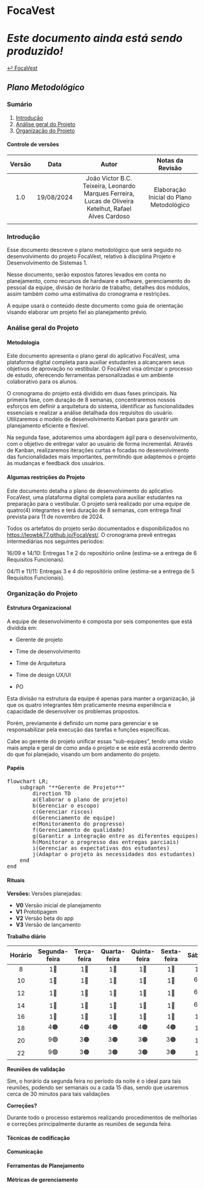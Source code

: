 # FocaVest

# _Este documento ainda está sendo produzido!_

[↩ FocaVest](https://leowbk77.github.io/FocaVest/)

## _Plano Metodológico_

### Sumário

1. [Introdução](#introdução)
2. [Análise geral do Projeto](#análise-geral-do-projeto)
3. [Organização do Projeto](#organização-do-projeto)

#### Controle de versões

|Versão|Data|Autor|Notas da Revisão|
|:---:|:---:|:---:|:---:|
|1.0|19/08/2024|João Victor B.C. Teixeira, Leonardo Marques Ferreira, Lucas de Oliveira Ketelhut, Rafael Alves Cardoso|Elaboração Inicial do Plano Metodológico|
|||||

### Introdução

Esse documento descreve o plano metodológico que será seguido no desenvolvimento do projeto FocaVest, relativo à disciplina Projeto e Desenvolvimento de Sistemas 1. 

Nesse documento, serão expostos fatores levados em conta no planejamento, como recursos de hardware e software, gerenciamento do pessoal da equipe, divisão de horário de trabalho, detalhes dos módulos, assim também como uma estimativa do cronograma e restrições. 

A equipe usará o conteúdo deste documento como guia de orientação visando elaborar um projeto fiel ao planejamento prévio.

### Análise geral do Projeto
#### Metodologia

Este documento apresenta o plano geral do aplicativo FocaVest, uma plataforma digital completa para auxiliar estudantes a alcançarem seus objetivos de aprovação no vestibular. O FocaVest visa otimizar o processo de estudo, oferecendo ferramentas personalizadas e um ambiente colaborativo para os alunos. 

O cronograma do projeto está dividido em duas fases principais. Na primeira fase, com duração de 8 semanas, concentraremos nossos esforços em definir a arquitetura do sistema, identificar as funcionalidades essenciais e realizar a análise detalhada dos requisitos do usuário. Utilizaremos o modelo de desenvolvimento Kanban para garantir um planejamento eficiente e flexível. 

Na segunda fase, adotaremos uma abordagem ágil para o desenvolvimento, com o objetivo de entregar valor ao usuário de forma incremental. Através de Kanban, realizaremos iterações curtas e focadas no desenvolvimento das funcionalidades mais importantes, permitindo que adaptemos o projeto às mudanças e feedback dos usuários. 

#### Algumas restrições do Projeto

Este documento detalha o plano de desenvolvimento do aplicativo FocaVest, uma plataforma digital completa para auxiliar estudantes na preparação para o vestibular. O projeto será realizado por uma equipe de quatro(4) integrantes e terá duração de 8 semanas, com entrega final prevista para 11 de novembro de 2024.

Todos os artefatos do projeto serão documentados e disponibilizados no https://leowbk77.github.io/FocaVest/. O cronograma prevê entregas intermediárias nos seguintes períodos:

16/09 e 14/10: Entregas 1 e 2 do repositório online (estima-se a entrega de 6 Requisitos Funcionais). 

04/11 e 11/11: Entregas 3 e 4 do repositório online (estima-se a entrega de 5 Requisitos Funcionais).

### Organização do Projeto
#### Estrutura Organizacional

A equipe de desenvolvimento é composta por seis componentes que está dividida em: 

 - Gerente de projeto 

 - Time de desenvolvimento 

 - Time de Arquitetura 

 - Time de design UX/UI 

 - PO

Esta divisão na estrutura da equipe é apenas para manter a organização, já que os quatro integrantes têm praticamente mesma experiência e capacidade de desenvolver os problemas propostos.  

Porém, previamente é definido um nome para gerenciar e se responsabilizar pela execução das tarefas e funções específicas.  

Cabe ao gerente do projeto unificar essas “sub-equipes”, tendo uma visão mais ampla e geral de como anda o projeto e se este está acorrendo dentro do que foi planejado, visando um bom andamento do projeto.

#### Papéis

<pre class="mermaid">
flowchart LR;
    subgraph "**Gerente de Projeto**"
        direction TD
        a(Elaborar o plano de projeto)
        b(Gerenciar o escopo)
        c(Gerenciar riscos)
        d(Gerenciamento de equipe)
        e(Monitoramento do progresso)
        f(Gerenciamento de qualidade)
        g(Garantir a integração entre as diferentes equipes)
        h(Monitorar o progresso das entregas parciais)
        i(Gerenciar as expectativas dos estudantes)
        j(Adaptar o projeto às necessidades dos estudantes)
    end
end
</pre>

#### Rituais

**Versões:** Versões planejadas:
 - **V0** Versão inicial de planejamento
 - **V1** Prototipagem
 - **V2** Versão beta do app
 - **V3** Versão de lançamento

**Trabalho diário**

|Horário|Segunda-feira|Terça-feira|Quarta-feira|Quinta-feira|Sexta-feira|Sábado|Domingo|
|:---:|:---:|:---:|:---:|:---:|:---:|:---:|:---:|
|8|1🔴|1🔴|1🔴|1🔴|1🔴|1🔴|1🔴|
|10|1🔴|1🔴|1🔴|1🔴|1🔴|6🟡|6🟡|
|12|1🔴|1🔴|1🔴|1🔴|1🔴|6🟡|6🟡|
|14|1🔴|1🔴|1🔴|1🔴|1🔴|6🟡|6🟡|
|16|1🔴|1🔴|1🔴|1🔴|1🔴|1🔴|1🔴|
|18|4🟠|4🟠|4🟠|4🟠|4🟠|1🔴|1🔴|
|20|9🟢|3🟠|3🟠|3🟠|3🟠|1🔴|1🔴|
|22|9🟢|3🟠|3🟠|3🟠|3🟠|1🔴|1🔴|

**Reuniões de validação**

Sim, o horário da segunda feira no período da noite é o ideal para tais reuniões, podendo ser semanais ou a cada 15 dias, sendo que usaremos cerca de 30 minutos para tais validações

**Correções?**

Durante todo o processo estaremos realizando procedimentos de melhorias e correções principalmente durante as reuniões de segunda feira.

#### Técnicas de codificação
#### Comunicação
#### Ferramentas de Planejamento
#### Métricas de gerenciamento

<script type="module">
	import mermaid from 'https://cdn.jsdelivr.net/npm/mermaid@10/dist/mermaid.esm.min.mjs';
	mermaid.initialize({
		startOnLoad: true
	});
</script>